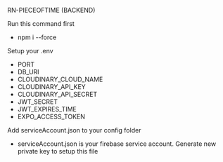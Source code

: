 RN-PIECEOFTIME (BACKEND)

Run this command first
* npm i --force

Setup your .env 
* PORT
* DB_URI
* CLOUDINARY_CLOUD_NAME
* CLOUDINARY_API_KEY
* CLOUDINARY_API_SECRET
* JWT_SECRET
* JWT_EXPIRES_TIME
* EXPO_ACCESS_TOKEN

Add serviceAccount.json to your config folder
* serviceAccount.json is your firebase service account. Generate new private key to setup this file